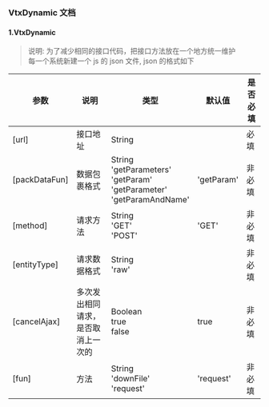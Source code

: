 ### VtxDynamic 文档

#### 1.VtxDynamic

> 说明:
> 为了减少相同的接口代码，把接口方法放在一个地方统一维护  
> 每一个系统新建一个 js 的 json 文件,
> json 的格式如下

| **参数**      | **说明**                           | **类型**                                                                                  | **默认值** | **是否必填** |
| ------------- | ---------------------------------- | ----------------------------------------------------------------------------------------- | ---------- | ------------ |
| [url]         | 接口地址                           | String                                                                                    |            | 必填         |
| [packDataFun] | 数据包裹格式                       | String <br/>'getParameters' <br/> 'getParam' <br/> 'getParameter' <br/> 'getParamAndName' | 'getParam' | 非必填       |
| [method]      | 请求方法                           | String <br/>'GET' <br/> 'POST'                                                            | 'GET'      | 非必填       |
| [entityType]  | 请求数据格式                       | String <br/> 'raw'                                                                        |            | 非必填       |
| [cancelAjax]  | 多次发出相同请求，是否取消上一次的 | Boolean <br/> true <br/> false                                                            | true       | 非必填       |
| [fun]         | 方法                               | String <br/>'downFile' <br/> 'request'                                                    | 'request'  | 非必填       |
